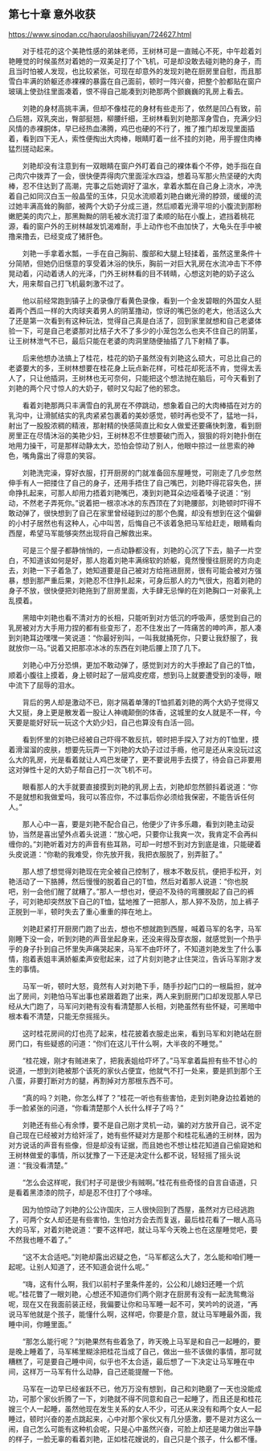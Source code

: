 ## 第七十章 意外收获

https://www.sinodan.cc/haorulaoshiliuyan/724627.html

　　对于桂花的这个美艳性感的弟妹老师，王树林可是一直贼心不死，中午趁着刘艳睡觉的时候虽然对着她的一双美足打了个飞机，可是却没敢去碰刘艳的身子，而且当时怕被人发现，也比较紧张，可现在却意外的发现刘艳在厨房里自慰，而且那雪白丰满的娇躯还赤裸裸的暴露在自己面前，顿时一阵兴奋，把整个脸都贴在窗户玻璃上使劲往里面凑着，恨不得自己能凑到刘艳那两个颤巍巍的乳房上看去。

　　刘艳的身材高挑丰满，但却不像桂花的身材有些走形了，依然是凹凸有致，前凸后翘，双乳突出，臀部挺翘，柳腰纤细，王树林看到刘艳那浑身雪白，充满少妇风情的赤裸胴体，早已经热血沸腾，鸡巴也硬的不行了，推了推门却发现里面插着，看到四下无人，索性便掏出大肉棒，眼睛盯着一丝不挂的刘艳，用手握住肉棒猛烈搓动起来。

　　刘艳却没有注意到有一双眼睛在窗户外盯着自己的裸体看个不停，她手指在自己肉穴中拨弄了一会，很快便弄得肉穴里面淫水四溢，想着马军那火热坚硬的大肉棒，忍不住达到了高潮，完事之后她调好了温水，拿着水瓢在自己身上浇水，冲洗着自己如同汉白玉一般晶莹的玉体，只见水流顺着刘艳白嫩光滑的脖颈，缓缓的流过她丰满高耸的胸部，被两个大奶子分成三道，然后顺着光滑平坦的小腹流到那粉嫩肥美的肉穴上，那黑黝黝的阴毛被水流打湿了柔顺的贴在小腹上，遮挡着桃花源，看的窗户外的王树林越发饥渴难耐，手上动作也不由加快了，大龟头在手中被撸来撸去，已经变成了猪肝色。

　　刘艳一手拿着水瓢，一手在自己胸前、腹部和大腿上轻揉着，虽然这里条件十分简陋，但她仍旧惬意的享受着沐浴的快乐，胸前一对巨大乳房在水流冲击下不停晃动着，闪动着诱人的光泽，门外王树林看的目不转睛，心想这刘艳的奶子这么大，用来帮自己打飞机最刺激不过了。

　　他以前经常跑到镇子上的录像厅看黄色录像，看到一个金发碧眼的外国女人挺着两个西瓜一样的大肉球夹着男人的阴茎撸动，惊讶的嘴巴张的老大，他活这么大了还是第一次看到有这种玩法，觉得自己真是白活了，回到家里就想和自己老婆体验一下，可是自己老婆那对比桔子大不了多少的小笼包怎么也夹不住自己的阴茎，让王树林泄气不已，最后只能在老婆的肉洞里随便抽插了几下射精了事。

　　后来他想办法搞上了桂花，桂花的奶子虽然没有刘艳这么硕大，可总比自己的老婆要大的多，王树林想要在桂花身上玩点新花样，可桂花却死活不肯，觉得太丢人了，只让他插洞，王树林也无可奈何，只能把这个想法抛在脑后，可今天看到了刘艳的两个尺寸惊人的大奶子，顿时又勾起了他的邪念。

　　看着刘艳那两只丰满雪白的乳房在不停跳动，想象着自己的大肉棒插在对方的乳沟中，让滑腻结实的乳肉紧紧包裹着的美妙感觉，顿时再也受不了，猛地一抖，射出了一股股浓稠的精液，那射精的快感简直比和女人做爱还要痛快刺激，看到厨房里正在尽情沐浴的美艳少妇，王树林忍不住想要破门而入，狠狠的将刘艳扑倒在地用力操干，可是那样动静太大，恐怕会惊动了别人，他眼中掠过一丝思索的神色，嘴角露出了得意的笑容。

　　刘艳洗完澡，穿好衣服，打开厨房的门就准备回东屋睡觉，可刚走了几步忽然伸手有人一把搂住了自己的身子，还用手捂住了自己嘴巴，刘艳吓得花容失色，拼命挣扎起来，可那人却用力捂着刘艳嘴巴，凑到刘艳耳朵边哑着嗓子说道：“别动，不然老子弄死你。”说着把一根凉冰冰的东西顶在了刘艳腰部，刘艳顿时吓得不敢动弹了，很快想到了自己在家里曾经碰到过的那个色魔，却没有想到在这个偏僻的小村子居然也有这种人，心中叫苦，后悔自己不该着急把马军给赶走，眼睛看向西屋，希望马军能够突然出现将自己解救出来。

　　可是三个屋子都静悄悄的，一点动静都没有，刘艳的心沉了下去，脑子一片空白，不知道该如何是好，那人抱着刘艳丰满绵软的娇躯，竟然慢慢往厨房的方向走去，刘艳一下子着急了，她知道要是自己被对方给拖进厨房，很有可能会被对方强暴，想到那严重后果，刘艳忍不住挣扎起来，可身后那人的力气很大，抱着刘艳的身子不放，很快便把刘艳拖到了厨房里面，大手肆无忌惮的在刘艳胸口一对豪乳上乱摸着。

　　黑暗中刘艳也看不清对方的长相，只能听到对方低沉的呼吸声，感觉到自己的乳房被对方大手用力捏的都有些变形了，忍不住发出了一阵痛苦的呻吟声，那人凑到刘艳耳边嘿嘿一笑说道：“你最好别叫，一叫我就捅死你，只要让我舒服了，我就放你一马。”说着又把那凉冰冰的东西在刘艳后腰上顶了几下。

　　刘艳心中万分恐惧，更加不敢动弹了，感觉到对方的大手撩起了自己的T恤，顺着小腹往上摸着，身上顿时起了一层鸡皮疙瘩，想到马上就要遭受到的凌辱，眼中流下了屈辱的泪水。

　　背后的男人却是激动不已，刚才隔着单薄的T恤抓着刘艳的两个大奶子觉得又大又挺，身上更是散发着一股让人神魂颠倒的体香，这城里的女人就是不一样，今天要是能好好玩一玩这个大奶少妇，自己也算没有白活一回。

　　看到怀里的刘艳已经被自己吓得不敢反抗，顿时把手探入了对方的T恤里，摸着滑溜溜的皮肤，想要先玩弄一下刘艳的大奶子过过手瘾，他可是还从来没玩过这么大的乳房，光是看着就让人鸡巴发硬了，更不要说用手去摸了，待会自己非要用这对弹性十足的大奶子帮自己打一次飞机不可。

　　眼看那人的大手就要直接摸到刘艳的乳房上去，刘艳却忽然颤抖着说道：“你不是就想和我做爱吗，我可以答应你，不过事后你必须给我保密，不能告诉任何人。”

　　那人心中一喜，要是刘艳不配合自己，他便少了许多乐趣，看到刘艳主动妥协，当然是喜出望外点着头说道：“放心吧，只要你让我爽一次，我肯定不会再纠缠你的。”刘艳听着对方的声音有些耳熟，可却一时想不到对方到底是谁，只能硬着头皮说道：“你勒的我难受，你先放开我，我把衣服脱了，别弄脏了。”

　　那人想了想觉得刘艳现在完全被自己控制了，根本不敢反抗，便把手松开，刘艳活动了一下胳膊，然后慢慢的脱着自己的T恤，然后对着那人说道：“你也脱吧，别一会他们醒了就糟了。”那人一想也对，便迫不及待的弯腰脱起了自己的裤子，可刘艳却突然放下自己的T恤，猛地推了一把那人，那人猝不及防，加上裤子正脱到一半，顿时失去了重心重重的摔在地上。

　　刘艳赶紧打开厨房门跑了出去，想也不想就跑到西屋，喊着马军的名字，马军刚睡下没一会，听到刘艳的声音坐起身来，还没来得及穿衣服，就感觉到一个热乎乎的身子扑到自己怀里失声痛哭起来，马军不由吓坏了，不知道刘艳发生了什么事情，抱着表姐丰满娇躯柔声安慰起来，过了片刻刘艳才止住哭泣，告诉马军刚才发生的事情。

　　马军一听，顿时大怒，竟然有人对刘艳下手，随手抄起门口的一根扁担，就冲出了房间，刘艳怕马军出事也紧跟着跑了出来，两人来到厨房门口却发现那人早已经从大门跑了，马军问刘艳有没有看清楚那人长相，刘艳虽然有些怀疑，可黑暗中根本看不清楚，只能无奈摇摇头。

　　这时桂花房间的灯也亮了起来，桂花披着衣服走出来，看到马军和刘艳站在厨房门口，有些疑惑的问道：“你们在这儿干什么啊，大半夜的不睡觉。”

　　“桂花嫂，刚才有贼进来了，把我表姐给吓坏了。”马军拿着扁担有些不甘心的说道，一想到刘艳被那个该死的家伙占便宜，他就气不打一处来，要是抓到那个王八蛋，非要打断对方的腿，再割掉对方那根东西不可。

　　“真的吗？刘艳，你怎么样了？”桂花一听也有些害怕，走到刘艳身边拉着她的手一脸紧张的问道，“你看清楚那个人长什么样子了吗？”

　　刘艳还有些心有余悸，要不是自己刚才灵机一动，骗的对方放开自己，说不定自己现在已经被对方给奸淫了，她有些怀疑对方是那个和桂花私通的王树林，因为对方说话的声音有些像，但是却没有证据，而且她也不想让桂花知道自己偷窥她和王树林做爱的事情，所以犹豫了一下还是决定什么都不说，轻轻摇了摇头说道：“我没看清楚。”

　　“怎么会这样呢，我们村子可是很少有贼啊。”桂花有些奇怪的自言自语道，只是看着黑漆漆的院子，却是忍不住打了个哆嗦。

　　因为怕惊动了刘艳的公公许国庆，三人很快回到了西屋，虽然对方已经逃跑了，可两个女人却还是有些害怕，生怕对方会去而复返，最后桂花看了一眼人高马大的马军，对着刘艳说道：“要不这样吧，就让马军今天晚上也在这屋睡觉吧，要不然我也睡不着了。”

　　“这不太合适吧。”刘艳却露出迟疑之色，“马军都这么大了，怎么能和咱们睡一起呢。让别人知道了，还不知道会说什么呢。”

　　“嗨，这有什么啊，我们以前村子里条件差的，公公和儿媳妇还睡一个炕呢。”桂花瞥了一眼刘艳，心想还不知道你们两个刚才在厨房有没有一起洗鸳鸯浴呢，现在又在我面前装正经，我偏要让你和马军睡一起不可，笑吟吟的说道，“再说马军他就是个孩子，能懂什么啊，这样吧，你要是介意，就让马军睡最外面，我睡中间，你睡里面。”

　　“那怎么能行呢？”刘艳果然有些着急了，昨天晚上马军是和自己一起睡的，要是晚上睡着了，马军稀里糊涂把桂花当成了自己，做出一些不该做的事情，那可就糟糕了，可是要自己睡中间，似乎也不太合适，最后想了一下决定让马军睡在中间，这样万一马军有什么动静，自己还能提醒一下他。

　　马军在一边早已经雀跃不已，他万万没有想到，自己和刘艳磨了一天也没能成功，可那个家伙折腾了一下，刘艳就不得不同意和自己一起睡了，而且还是和桂花嫂三个人一起睡，虽然他现在发生关系的女人不少，可还从来没有和两个女人一起睡过，顿时兴奋的差点跳起来，心中对那个家伙又有几分感激，要不是对方这么一闹，自己怎么可能有这种机会呢，只是心中虽然兴奋，可脸上却还是竭力做出平静的样子，一脸无辜的看着刘艳，正如桂花嫂说的，自己只是个孩子，什么都不懂。

